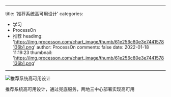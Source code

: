 
---
title: '推荐系统高可用设计'
categories: 
 - 学习
 - ProcessOn
 - 推荐
headimg: 'https://img.processon.com/chart_image/thumb/61e256c80e3e7441578136b1.png'
author: ProcessOn
comments: false
date: 2022-01-18 11:19:23
thumbnail: 'https://img.processon.com/chart_image/thumb/61e256c80e3e7441578136b1.png'
---

<div>   
<img class="thumb" alt="推荐系统高可用设计" src="https://img.processon.com/chart_image/thumb/61e256c80e3e7441578136b1.png" referrerpolicy="no-referrer">
<p>推荐系统高可用设计，通过兜底服务，两地三中心部署实现高可用</p>  
</div>
            